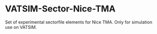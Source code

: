 # VATSIM-Sector-Nice-TMA
Set of experimental sectorfile elements for Nice TMA. Only for simulation use on VATSIM.
